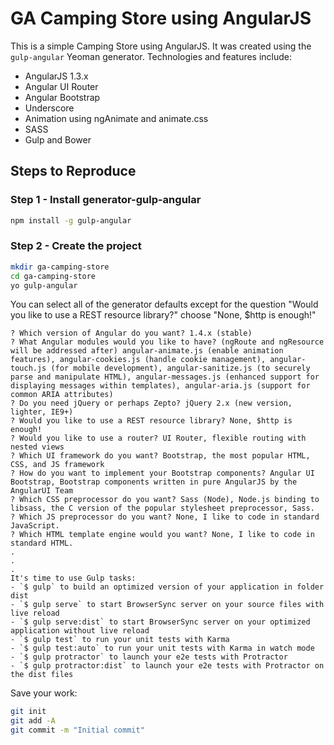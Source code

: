 # GA Camping Store using AngularJS

This is a simple Camping Store using AngularJS. It was created using the `gulp-angular` Yeoman generator. Technologies and features include:

* AngularJS 1.3.x
* Angular UI Router
* Angular Bootstrap
* Underscore
* Animation using ngAnimate and animate.css
* SASS
* Gulp and Bower


## Steps to Reproduce

### Step 1 - Install generator-gulp-angular

```bash
npm install -g gulp-angular
```

### Step 2 - Create the project

```bash
mkdir ga-camping-store
cd ga-camping-store
yo gulp-angular
```

You can select all of the generator defaults except for the question "Would you like to use a REST resource library?" choose "None, $http is enough!"

```
? Which version of Angular do you want? 1.4.x (stable)
? What Angular modules would you like to have? (ngRoute and ngResource will be addressed after) angular-animate.js (enable animation features), angular-cookies.js (handle cookie management), angular-touch.js (for mobile development), angular-sanitize.js (to securely parse and manipulate HTML), angular-messages.js (enhanced support for displaying messages within templates), angular-aria.js (support for common ARIA attributes)
? Do you need jQuery or perhaps Zepto? jQuery 2.x (new version, lighter, IE9+)
? Would you like to use a REST resource library? None, $http is enough!
? Would you like to use a router? UI Router, flexible routing with nested views
? Which UI framework do you want? Bootstrap, the most popular HTML, CSS, and JS framework
? How do you want to implement your Bootstrap components? Angular UI Bootstrap, Bootstrap components written in pure AngularJS by the AngularUI Team
? Which CSS preprocessor do you want? Sass (Node), Node.js binding to libsass, the C version of the popular stylesheet preprocessor, Sass.
? Which JS preprocessor do you want? None, I like to code in standard JavaScript.
? Which HTML template engine would you want? None, I like to code in standard HTML.
.
.
.
It's time to use Gulp tasks:
- `$ gulp` to build an optimized version of your application in folder dist
- `$ gulp serve` to start BrowserSync server on your source files with live reload
- `$ gulp serve:dist` to start BrowserSync server on your optimized application without live reload
- `$ gulp test` to run your unit tests with Karma
- `$ gulp test:auto` to run your unit tests with Karma in watch mode
- `$ gulp protractor` to launch your e2e tests with Protractor
- `$ gulp protractor:dist` to launch your e2e tests with Protractor on the dist files
```

Save your work:

```bash
git init
git add -A
git commit -m "Initial commit"
```

